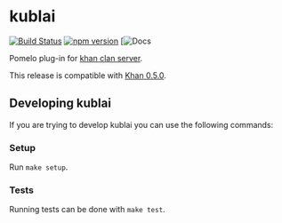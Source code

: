 # kublai
[![Build Status](https://travis-ci.org/topfreegames/khan.svg?branch=master)](https://travis-ci.org/topfreegames/khan)
[![npm version](https://badge.fury.io/js/kublai-plugin.svg)](https://badge.fury.io/js/kublai-plugin)
[![Docs](https://readthedocs.org/projects/kublai/badge/?version=latest)

Pomelo plug-in for [khan clan server](https://github.com/topfreegames/khan).

This release is compatible with [Khan 0.5.0](https://github.com/topfreegames/khan/releases/tag/0.5.0).

## Developing kublai

If you are trying to develop kublai you can use the following commands:

### Setup

Run `make setup`.

### Tests

Running tests can be done with `make test`.
